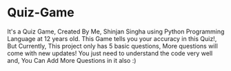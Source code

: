 # Quiz-Game

It's a Quiz Game, Created By Me, Shinjan Singha using Python Programming Language at 12 years old.
This Game tells you your accuracy in this Quiz!, But Currently, This project only has 5 basic questions, More questions will come with new updates!
You just need to understand the code very well and, You Can Add More Questions in it also :)
